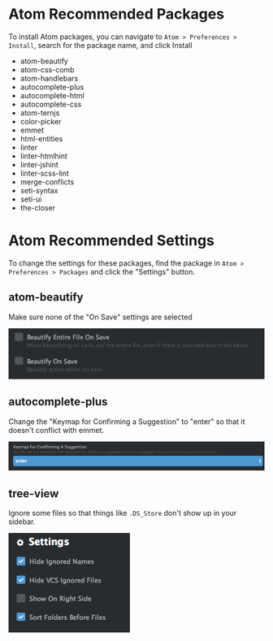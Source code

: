 # Atom Recommended Packages
To install Atom packages, you can navigate to `Atom > Preferences > Install`,
search for the package name, and click Install

- atom-beautify
- atom-css-comb
- atom-handlebars
- autocomplete-plus
- autocomplete-html
- autocomplete-css
- atom-ternjs
- color-picker
- emmet
- html-entities
- linter
- linter-htmlhint
- linter-jshint
- linter-scss-lint
- merge-conflicts
- seti-syntax
- seti-ui
- the-closer

# Atom Recommended Settings

To change the settings for these packages, find the package in `Atom >
Preferences > Packages` and click the "Settings" button.

## atom-beautify
Make sure none of the "On Save" settings are selected

![](../../files/atom/beautify.png)

## autocomplete-plus
Change the "Keymap for Confirming a Suggestion" to "enter" so that it doesn't
conflict with emmet.

![](../../files/atom/autocomplete.png)

## tree-view
Ignore some files so that things like `.DS_Store` don't show up in your sidebar.

![](../../files/atom/tree-view.png)
